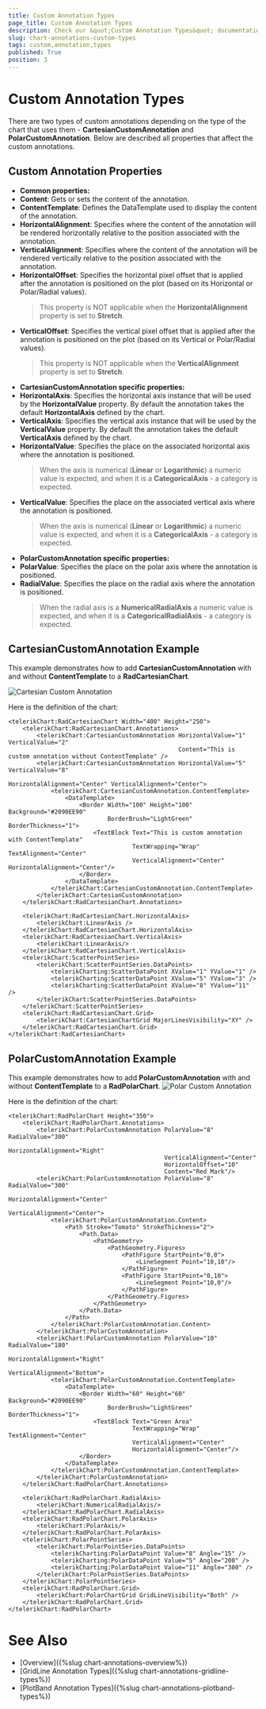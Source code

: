 ```yaml
---
title: Custom Annotation Types
page_title: Custom Annotation Types
description: Check our &quot;Custom Annotation Types&quot; documentation article for RadChart for UWP control.
slug: chart-annotations-custom-types
tags: custom,annotation,types
published: True
position: 3
---
```


# Custom Annotation Types

There are two types of custom annotations depending on the type of the chart that uses them -
**CartesianCustomAnnotation** and **PolarCustomAnnotation**. Below are described all properties that affect the custom annotations.

## Custom Annotation Properties

* **Common properties:**
* **Content**: Gets or sets the content of the annotation.
* **ContentTemplate**: Defines the DataTemplate used to display the content of the annotation.
* **HorizontalAlignment**: Specifies where the content of the annotation will be rendered horizontally relative to the position associated with the annotation.
* **VerticalAlignment**: Specifies where the content of the annotation will be rendered vertically relative to the position associated with the annotation.
* **HorizontalOffset**: Specifies the horizontal pixel offset that is applied after the annotation is positioned on the plot (based on its Horizontal or Polar/Radial values).
	>This property is NOT applicable when the **HorizontalAlignment** property is set to **Stretch**.
* **VerticalOffset**: Specifies the vertical pixel offset that is applied after the annotation is positioned on the plot (based on its Vertical or Polar/Radial values).
	>This property is NOT applicable when the **VerticalAlignment** property is set to **Stretch**.
* **CartesianCustomAnnotation specific properties:**
* **HorizontalAxis**: Specifies the horizontal axis instance that will be used by the **HorizontalValue** property. By default the annotation takes the default **HorizontalAxis** defined by the chart.
* **VerticalAxis**: Specifies the vertical axis instance that will be used by the **VerticalValue** property. By default the annotation takes the default **VerticalAxis** defined by the chart.
* **HorizontalValue**: Specifies the place on the associated horizontal axis where the annotation is positioned.
	>When the axis is numerical (**Linear** or **Logarithmic**) a numeric value is expected, and when it is a **CategoricalAxis** - a category is expected.
* **VerticalValue**: Specifies the place on the associated vertical axis where the annotation is positioned.
	>When the axis is numerical (**Linear** or **Logarithmic**) a numeric value is expected, and when it is a **CategoricalAxis** - a category is expected.
* **PolarCustomAnnotation specific properties:**
* **PolarValue**: Specifies the place on the polar axis where the annotation is positioned.
* **RadialValue**: Specifies the place on the radial axis where the annotation is positioned.
	>When the radial axis is a **NumericalRadialAxis** a numeric value is expected, and when it is a **CategoricalRadialAxis** - a category is expected.

## CartesianCustomAnnotation Example

This example demonstrates how to add **CartesianCustomAnnotation** with and without **ContentTemplate** to a **RadCartesianChart**.

![Cartesian Custom Annotation](images/CartesianCustomAnnotation.png)

Here is the definition of the chart:

	<telerikChart:RadCartesianChart Width="400" Height="250">
	    <telerikChart:RadCartesianChart.Annotations>
	        <telerikChart:CartesianCustomAnnotation HorizontalValue="1" VerticalValue="2" 
	                                                Content="This is custom annotation without ContentTemplate" />
	        <telerikChart:CartesianCustomAnnotation HorizontalValue="5" VerticalValue="8" 
	                                                HorizontalAlignment="Center" VerticalAlignment="Center">
	            <telerikChart:CartesianCustomAnnotation.ContentTemplate>
	                <DataTemplate>
	                    <Border Width="100" Height="100" Background="#2090EE90" 
	                            BorderBrush="LightGreen" BorderThickness="1">
	                        <TextBlock Text="This is custom annotation with ContentTemplate" 
	                                   TextWrapping="Wrap" TextAlignment="Center"
	                                   VerticalAlignment="Center" HorizontalAlignment="Center"/>
	                    </Border>
	                </DataTemplate>
	            </telerikChart:CartesianCustomAnnotation.ContentTemplate>
	        </telerikChart:CartesianCustomAnnotation>
	    </telerikChart:RadCartesianChart.Annotations>
	
	    <telerikChart:RadCartesianChart.HorizontalAxis>
	        <telerikChart:LinearAxis />
	    </telerikChart:RadCartesianChart.HorizontalAxis>
	    <telerikChart:RadCartesianChart.VerticalAxis>
	        <telerikChart:LinearAxis/>
	    </telerikChart:RadCartesianChart.VerticalAxis>
	    <telerikChart:ScatterPointSeries>
	        <telerikChart:ScatterPointSeries.DataPoints>
	            <telerikCharting:ScatterDataPoint XValue="1" YValue="1" />
	            <telerikCharting:ScatterDataPoint XValue="5" YValue="3" />
	            <telerikCharting:ScatterDataPoint XValue="8" YValue="11" />
	        </telerikChart:ScatterPointSeries.DataPoints>
	    </telerikChart:ScatterPointSeries>
	    <telerikChart:RadCartesianChart.Grid>
	        <telerikChart:CartesianChartGrid MajorLinesVisibility="XY" />
	    </telerikChart:RadCartesianChart.Grid>
	</telerikChart:RadCartesianChart>

## PolarCustomAnnotation Example

This example demonstrates how to add **PolarCustomAnnotation** with and without **ContentTemplate** to a **RadPolarChart**.
![Polar Custom Annotation](images/PolarCustomAnnotation.png)

Here is the definition of the chart:

	<telerikChart:RadPolarChart Height="350">
	    <telerikChart:RadPolarChart.Annotations>
	        <telerikChart:PolarCustomAnnotation PolarValue="8" RadialValue="300"
	                                            HorizontalAlignment="Right"
	                                            VerticalAlignment="Center"
	                                            HorizontalOffset="10"
	                                            Content="Red Mark"/>
	        <telerikChart:PolarCustomAnnotation PolarValue="8" RadialValue="300"
	                                            HorizontalAlignment="Center"
	                                            VerticalAlignment="Center">
	            <telerikChart:PolarCustomAnnotation.Content>
	                <Path Stroke="Tomato" StrokeThickness="2">
	                    <Path.Data>
	                        <PathGeometry>
	                            <PathGeometry.Figures>
	                                <PathFigure StartPoint="0,0">
	                                    <LineSegment Point="10,10"/>
	                                </PathFigure>
	                                <PathFigure StartPoint="0,10">
	                                    <LineSegment Point="10,0"/>
	                                </PathFigure>
	                            </PathGeometry.Figures>
	                        </PathGeometry>
	                    </Path.Data>
	                </Path>
	            </telerikChart:PolarCustomAnnotation.Content>
	        </telerikChart:PolarCustomAnnotation>
	        <telerikChart:PolarCustomAnnotation PolarValue="10" RadialValue="180"
	                                            HorizontalAlignment="Right"
	                                            VerticalAlignment="Bottom">
	            <telerikChart:PolarCustomAnnotation.ContentTemplate>
	                <DataTemplate>
	                    <Border Width="60" Height="60" Background="#2090EE90" 
	                            BorderBrush="LightGreen" BorderThickness="1">
	                        <TextBlock Text="Green Area" 
	                                   TextWrapping="Wrap" TextAlignment="Center"
	                                   VerticalAlignment="Center" 
	                                   HorizontalAlignment="Center"/>
	                    </Border>
	                </DataTemplate>
	            </telerikChart:PolarCustomAnnotation.ContentTemplate>
	        </telerikChart:PolarCustomAnnotation>
	    </telerikChart:RadPolarChart.Annotations>
	
	    <telerikChart:RadPolarChart.RadialAxis>
	        <telerikChart:NumericalRadialAxis/>
	    </telerikChart:RadPolarChart.RadialAxis>
	    <telerikChart:RadPolarChart.PolarAxis>
	        <telerikChart:PolarAxis/>
	    </telerikChart:RadPolarChart.PolarAxis>
	    <telerikChart:PolarPointSeries>
	        <telerikChart:PolarPointSeries.DataPoints>
	            <telerikCharting:PolarDataPoint Value="8" Angle="15" />
	            <telerikCharting:PolarDataPoint Value="5" Angle="200" />
	            <telerikCharting:PolarDataPoint Value="11" Angle="300" />
	        </telerikChart:PolarPointSeries.DataPoints>
	    </telerikChart:PolarPointSeries>
	    <telerikChart:RadPolarChart.Grid>
	        <telerikChart:PolarChartGrid GridLineVisibility="Both" />
	    </telerikChart:RadPolarChart.Grid>
	</telerikChart:RadPolarChart>

# See Also

 * [Overview]({%slug chart-annotations-overview%})
 * [GridLine Annotation Types]({%slug chart-annotations-gridline-types%})
 * [PlotBand Annotation Types]({%slug chart-annotations-plotband-types%})
